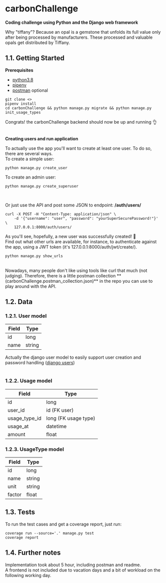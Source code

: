# carbonChallenge

**Coding challenge using Python and the Django web framework**

Why "tiffany"? Because an opal is a gemstone that unfolds its full value only after being processed by manufacturers.
These processed and valuable opals get distributed by Tiffany.

## 1.1. Getting Started

**Prerequisites**

- [python3.8](https://www.python.org/downloads/release/python-383/)
- [pipenv](https://pipenv.pypa.io/en/latest/)
- [postman](https://www.postman.com/downloads/) optional

```shellscript
git clone <>
pipenv install
cd carbonChallenge && python manage.py migrate && python manage.py init_usage_types
```

Congrats! the carbonChallenge backend should now be up and running :ok_hand:
<br>
<br>

**Creating users and run application**

To actually use the app you'll want to create at least one user. To do so, there are several ways.<br>
To create a simple user:

```shellscript
python manage.py create_user
```

To create an admin user:

```shellscript
python manage.py create_superuser
```

<br>

Or just use the API and post some JSON to endpoint:
**/auth/users/**

```shellscript
curl -X POST -H "Content-Type: application/json" \
    -d '{"username": "user", "password": "yourSuperSecurePassword!"}' \
    127.0.0.1:8000/auth/users/
```

As you'll see, hopefully, a new user was successfully created! :raised_hands:
<br>
Find out what other urls are available, for instance, to authenticate against the app, using a JWT token (it's 127.0.0.1:8000/auth/jwt/create/).

```shellscript
python manage.py show_urls
```

<br>
Nowadays, many people don't like using tools like curl that much (not judging). Therefore, there is a little postman collection **(carbonChallenge.postman_collection.json)** in the repo you can use to play around with the API.

## 1.2. Data

### 1.2.1. User model

| Field | Type   |
| ----- | ------ |
| id    | long   |
| name  | string |

Actually the django user model to easily support user creation and password handling ([django users](https://docs.djangoproject.com/en/3.2/topics/auth/default/#user-objects))
<br>
<br>

### 1.2.2. Usage model

| Field         | Type                 |
| ------------- | -------------------- |
| id            | long                 |
| user_id       | id (FK user)         |
| usage_type_id | long (FK usage type) |
| usage_at      | datetime             |
| amount        | float                |

### 1.2.3. UsageType model

| Field  | Type   |
| ------ | ------ |
| id     | long   |
| name   | string |
| unit   | string |
| factor | float  |

## 1.3. Tests

To run the test cases and get a coverage report, just run:

```shellscript
coverage run --source='.' manage.py test
coverage report
```

## 1.4. Further notes

Implementation took about 5 hour, including postman and readme.
<br>
A frontend is not included due to vacation days and a bit of workload on the following working day.
